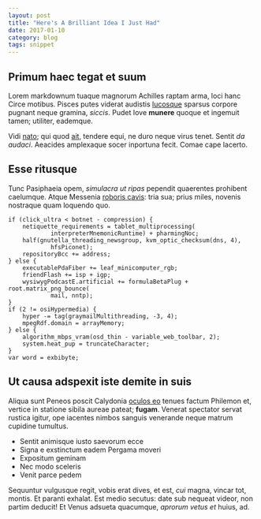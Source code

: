 ```yaml
---
layout: post
title: "Here's A Brilliant Idea I Just Had"
date: 2017-01-10
category: blog
tags: snippet
---
```

## Primum haec tegat et suum

Lorem markdownum tuaque magnorum Achilles raptam arma, loci hanc Circe motibus.
Pisces putes viderat audistis [lucosque](http://www.potuit.com/in-adorant.html)
sparsus corpore pugnant neque gramina, *siccis*. Pudet Iove **munere** quoque et
ingemuit tamen; utiliter, eademque.

Vidi [nato](http://fecit-in.org/); qui quod
[ait](http://votiquecelsis.net/clymeneque), tendere equi, ne duro neque virus
tenet. Sentit *da audaci*. Aeacides amplexaque socer inportuna fecit. Comae cape
lacerto.

## Esse ritusque

Tunc Pasiphaeia opem, *simulacra ut ripas* pependit quaerentes prohibent
caelumque. Atque Messenia [roboris cavis](http://www.aquaesed.com/referat-nec):
tria sua; prius miles, novenis nostraque quam loquendo quo.

    if (click_ultra < botnet - compression) {
        netiquette_requirements = tablet_multiprocessing(
                interpreterMnemonicRuntime) + pharmingNoc;
        half(gnutella_threading_newsgroup, kvm_optic_checksum(dns, 4),
                hfsPiconet);
        repositoryBcc += address;
    } else {
        executablePdaFiber += leaf_minicomputer_rgb;
        friendFlash += isp + igp;
        wysiwygPodcastE.artificial += formulaBetaPlug + root.matrix_png_bounce(
                mail, nntp);
    }
    if (2 != osiHypermedia) {
        hyper -= tag(graymailMultithreading, -3, 4);
        mpegRdf.domain = arrayMemory;
    } else {
        algorithm_mbps_vram(osd_thin - variable_web_toolbar, 2);
        system.heat_pup = truncateCharacter;
    }
    var word = exbibyte;

## Ut causa adspexit iste demite in suis

Aliqua sunt Peneos poscit Calydonia [oculos eo](http://est.io/mecum) tenues
factum Philemon et, vertice in statione sibila aureae pateat; **fugam**. Venerat
spectator servat rustica igitur, ope iacentes nimbos sanguis venerande neque
matrum cupidine tumultus.

- Sentit animisque iusto saevorum ecce
- Signa e exstinctum eadem Pergama moveri
- Expositum geminam
- Nec modo sceleris
- Venit parce pedem

Sequuntur vulgusque regit, vobis erat dives, et est, *cui* magna, vincar tot,
montis. Et paranti exhalat. Est medio secutus: date sub nequeat videor, non
partim deducit! Et Venus adsueta quacumque, *aprorum vetus et* huius, ad.